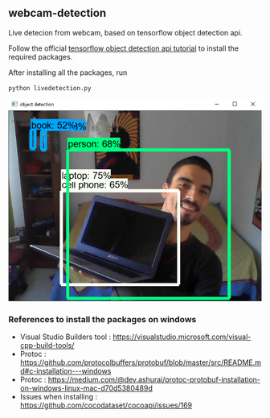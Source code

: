 ## webcam-detection

Live detecion from webcam, based on tensorflow object detection api.

Follow the official [tensorflow object detection api tutorial](https://tensorflow-object-detection-api-tutorial.readthedocs.io/en/latest/install.html) to install the required packages.

After installing all the packages, run

```
python livedetection.py
```


![vamo](detection-test.png)

### References to install the packages on windows

- Visual Studio Builders tool : https://visualstudio.microsoft.com/visual-cpp-build-tools/
- Protoc : https://github.com/protocolbuffers/protobuf/blob/master/src/README.md#c-installation---windows
- Protoc : https://medium.com/@dev.ashurai/protoc-protobuf-installation-on-windows-linux-mac-d70d5380489d
- Issues when installing : https://github.com/cocodataset/cocoapi/issues/169